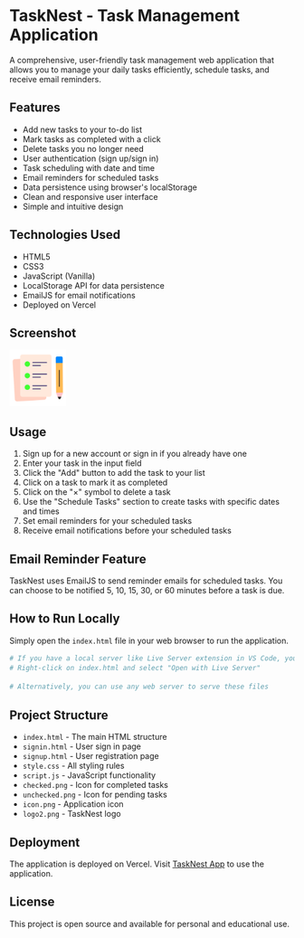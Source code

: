 # TaskNest - Task Management Application

A comprehensive, user-friendly task management web application that allows you to manage your daily tasks efficiently, schedule tasks, and receive email reminders.

## Features

- Add new tasks to your to-do list
- Mark tasks as completed with a click
- Delete tasks you no longer need
- User authentication (sign up/sign in)
- Task scheduling with date and time
- Email reminders for scheduled tasks
- Data persistence using browser's localStorage
- Clean and responsive user interface
- Simple and intuitive design

## Technologies Used

- HTML5
- CSS3
- JavaScript (Vanilla)
- LocalStorage API for data persistence
- EmailJS for email notifications
- Deployed on Vercel

## Screenshot

![TaskNest App](icon.png)

## Usage

1. Sign up for a new account or sign in if you already have one
2. Enter your task in the input field
3. Click the "Add" button to add the task to your list
4. Click on a task to mark it as completed
5. Click on the "×" symbol to delete a task
6. Use the "Schedule Tasks" section to create tasks with specific dates and times
7. Set email reminders for your scheduled tasks
8. Receive email notifications before your scheduled tasks

## Email Reminder Feature

TaskNest uses EmailJS to send reminder emails for scheduled tasks. You can choose to be notified 5, 10, 15, 30, or 60 minutes before a task is due.

## How to Run Locally

Simply open the `index.html` file in your web browser to run the application.

```bash
# If you have a local server like Live Server extension in VS Code, you can use:
# Right-click on index.html and select "Open with Live Server"

# Alternatively, you can use any web server to serve these files
```

## Project Structure

- `index.html` - The main HTML structure
- `signin.html` - User sign in page
- `signup.html` - User registration page
- `style.css` - All styling rules
- `script.js` - JavaScript functionality
- `checked.png` - Icon for completed tasks
- `unchecked.png` - Icon for pending tasks
- `icon.png` - Application icon
- `logo2.png` - TaskNest logo

## Deployment

The application is deployed on Vercel. Visit [TaskNest App](https://tasknest.vercel.app) to use the application.

## License

This project is open source and available for personal and educational use. 